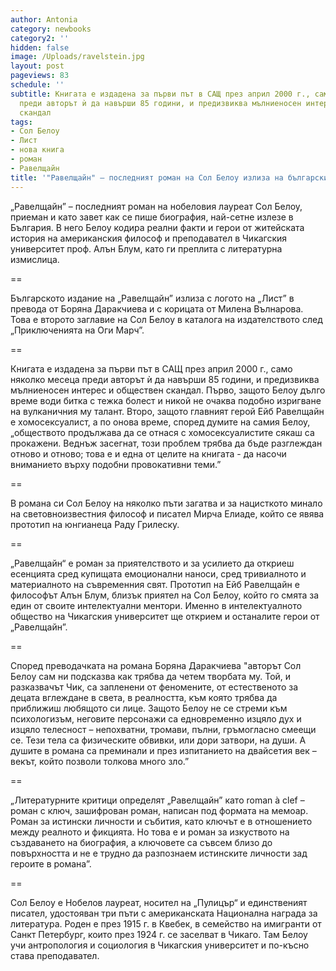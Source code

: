 ```yaml
---
author: Antonia
category: newbooks
category2: ''
hidden: false
image: /Uploads/ravelstein.jpg
layout: post
pageviews: 83
schedule: ''
subtitle: Книгата е издадена за първи път в САЩ през април 2000 г., само няколко месеца
  преди авторът ѝ да навърши 85 години, и предизвиква мълниеносен интерес и обществен
  скандал
tags:
- Сол Белоу
- Лист
- нова книга
- роман
- Равелщайн
title: '"Равелщайн" – последният роман на Сол Белоу излиза на български'
---
```


„Равелщайн” – последният роман на нобеловия лауреат Сол Белоу, приеман и като завет как се пише биография, най-сетне излезе в България. В него Белоу кодира реални факти и герои от житейската история на американския философ и преподавател в Чикагския университет проф. Алън Блум, като ги преплита с литературна измислица.

\==

Българското издание на „Равелщайн” излиза с логото на „Лист” в преводa от Боряна Даракчиева и с корицата от Милена Вълнарова. Това е второто заглавие на Сол Белоу в каталога на издателството след „Приключенията на Оги Марч”.

\==

Книгата е издадена за първи път в САЩ през април 2000 г., само няколко месеца преди авторът ѝ да навърши 85 години, и предизвиква мълниеносен интерес и обществен скандал. Първо, защото Белоу дълго време води битка с тежка болест и никой не очаква подобно изригване на вулканичния му талант. Второ, защото главният герой Ейб Равелщайн е хомосексуалист, а по онова време, според думите на самия Белоу, „обществото продължава да се отнася с хомосексуалистите сякаш са прокажени. Веднъж засегнат, този проблем трябва да бъде разглеждан отново и отново; това е и една от целите на книгата - да насочи вниманието върху подобни провокативни теми.”  

\==

В романа си Сол Белоу на няколко пъти загатва и за нацисткото минало на световноизвестния философ и писател Мирча Елиаде, който се явява прототип на юнгианеца Раду Грилеску.

\==

„Равелщайн“ е роман за приятелството и за усилието да откриеш есенцията сред купищата емоционални наноси, сред тривиалното и материалното на съвременния свят. Прототип на Ейб Равелщайн е философът Алън Блум, близък приятел на Сол Белоу, който го смята за един от своите интелектуални ментори. Именно в интелектуалното общество на Чикагския университет ще открием и останалите герои от „Равелщайн”. 

\==

Според преводачката на романа Боряна Даракчиева "авторът Сол Белоу сам ни подсказва как трябва да четем творбата му. Той, и разказвачът Чик, са запленени от феномените, от естественото за децата вглеждане в света, в реалността, към която трябва да приближиш любящото си лице. Защото Белоу не се стреми към психологизъм, неговите персонажи са едновременно изцяло дух и изцяло телесност – непохватни, тромави, пълни, гръмогласно смеещи се. Тези тела са физическите обвивки, или дори затвори, на души. А душите в романа са преминали и през изпитанието на двайсетия век – векът, който позволи толкова много зло.” 

\==

„Литературните критици определят „Равелщайн” като roman à clef – роман с ключ, зашифрован роман, написан под формата на мемоар. Роман за истински личности и събития, като ключът е в отношението между реалното и фикцията. Но това е и роман за изкуството на създаването на биография, а ключовете са съвсем близо до повърхността и не е трудно да разпознаем истинските личности зад героите в романа”. 

\==

Сол Белоу e Нобелов лауреат, носител на „Пулицър“ и единственият писател, удостояван три пъти с американската Национална награда за литература. Роден е през 1915 г. в Квебек, в семейство на имигранти от Санкт Петербург, които през 1924 г. се заселват в Чикаго. Там Белоу учи антропология и социология в Чикагския университет и по-късно става преподавател.